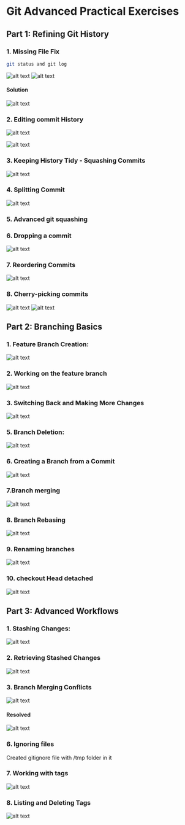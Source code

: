 # Git Advanced Practical Exercises

## Part 1: Refining Git History

### 1. Missing File Fix

```bash
git status and git log
```

![alt text](./commands/status.png)
![alt text](./commands/log.png)

#### Solution

![alt text](./commands/stageCommit.png)

### 2. Editing commit History

![alt text](./commands/rebase.png)

![alt text](./commands/renamingCommit.png)

### 3. Keeping History Tidy - Squashing Commits

![alt text](./commands/squash.png)

### 4. Splitting Commit

![alt text](./commands/splitting.png)

### 5. Advanced git squashing

### 6. Dropping a commit

![alt text](./commands/unwantedCommit.png)

### 7. Reordering Commits

![alt text](./commands/reordering.png)

### 8. Cherry-picking commits

![alt text](./commands/cherry1.png)
![alt text](./commands/cherry2.png)

## Part 2: Branching Basics

### 1. Feature Branch Creation:

![alt text](./commands/branchCreation.png)

### 2. Working on the feature branch

![alt text](./commands/feature.png)

### 3. Switching Back and Making More Changes

![alt text](./commands/back.png)

### 5. Branch Deletion:

![alt text](./commands/merge.png)

### 6. Creating a Branch from a Commit

![alt text](./commands/branchFromCommit.png)

### 7.Branch merging

![alt text](./commands/mergeBranch.png)

### 8. Branch Rebasing

![alt text](./commands/rebasingMain.png)

### 9. Renaming branches

![alt text](./commands/branchRenaming.png)

### 10. checkout Head detached

![alt text](./commands/checkoutHead.png)

## Part 3: Advanced Workflows

### 1. Stashing Changes:

![alt text](./commands/stashing.png)

### 2. Retrieving Stashed Changes

![alt text](./commands/stashPop.png)

### 3. Branch Merging Conflicts

![alt text](./commands/conflict.png)

#### Resolved

![alt text](./commands/resolved.png)

### 6. Ignoring files

Created gitignore file with /tmp folder in it

### 7. Working with tags

![alt text](./commands/tags.png)

### 8. Listing and Deleting Tags

![alt text](./commands/listDelete.png)
